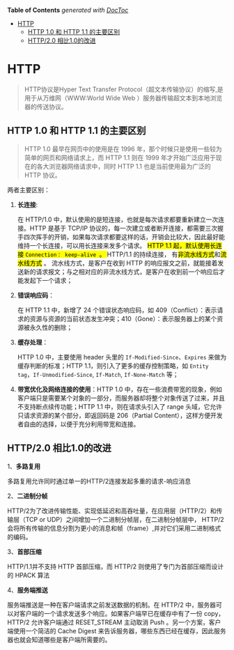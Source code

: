 <!-- START doctoc generated TOC please keep comment here to allow auto update -->
<!-- DON'T EDIT THIS SECTION, INSTEAD RE-RUN doctoc TO UPDATE -->
**Table of Contents**  *generated with [DocToc](https://github.com/thlorenz/doctoc)*

- [HTTP](#http)
  - [HTTP 1.0 和 HTTP 1.1 的主要区别](#http-10-%E5%92%8C-http-11-%E7%9A%84%E4%B8%BB%E8%A6%81%E5%8C%BA%E5%88%AB)
  - [HTTP/2.0 相比1.0的改进](#http20-%E7%9B%B8%E6%AF%9410%E7%9A%84%E6%94%B9%E8%BF%9B)

<!-- END doctoc generated TOC please keep comment here to allow auto update -->


# HTTP
> HTTP协议是Hyper Text Transfer Protocol（超文本传输协议）的缩写,是用于从万维网（WWW:World Wide Web ）服务器传输超文本到本地浏览器的传送协议。

## HTTP 1.0 和 HTTP 1.1 的主要区别
> HTTP 1.0 最早在网页中的使用是在 1996 年，那个时候只是使用一些较为简单的网页和网络请求上，而 HTTP 1.1 则在 1999 年才开始广泛应用于现在的各大浏览器网络请求中，同时 HTTP 1.1 
> 也是当前使用最为广泛的 HTTP 协议。

两者主要区别： 

1. __长连接__: 
   
   在 HTTP/1.0 中，默认使用的是短连接，也就是每次请求都要重新建立一次连接。HTTP 是基于 TCP/IP 
   协议的，每一次建立或者断开连接，都需要三次握手四次挥手的开销，如果每次请求都要这样的话，开销会比较大，因此最好能维持一个长连接，可以用长连接来发多个请求。
   <mark>HTTP 1.1 起，默认使用长连接 `Connection： keep-alive `。 </mark>
   HTTP/1.1 的持续连接，
   有<mark>非流水线方式</mark>和<mark>流水线方式</mark> 。
   流水线方式，是客户在收到 HTTP 的响应报文之前，就能接着发送新的请求报文；与之相对应的非流水线方式，是客户在收到前一个响应后才能发起下一个请求；
2. __错误响应码__：
   
	在 HTTP 1.1 中，新增了 24 个错误状态响应码，如 409（Conflict）：表示请求的资源与资源的当前状态发生冲突；410（Gone）：表示服务器上的某个资源被永久性的删除；

3. __缓存处理__： 
	
	HTTP 1.0 中，主要使用 header 头里的 `If-Modified-Since`、<code>Expires</code> 来做为缓存判断的标准；HTTP 1.1，则引入了更多的缓存控制策略，如 
   `Entity tag`，`If-Unmodified-Since`, `If-Match`, `If-None-Match` 等；

4. __带宽优化及网络连接的使用__：HTTP 1.0 中，存在一些浪费带宽的现象，例如客户端只是需要某个对象的一部分，而服务器却将整个对象传送了过来，并且不支持断点续传功能；HTTP 1.1 中，则在请求头引入了 range 
   头域，它允许只请求资源的某个部分，即返回码是 206（Partial Content），这样方便开发者自由的选择，以便于充分利用带宽和连接。

## HTTP/2.0 相比1.0的改进
1、__多路复用__

多路复用允许同时通过单一的HTTP/2连接发起多重的请求-响应消息

2、__二进制分帧__

HTTP/2为了改进传输性能、实现低延迟和高吞吐量，在应用层（HTTP/2）和传输层（TCP or UDP）之间增加一个二进制分帧层，在二进制分帧层中， HTTP/2 会将所有传输的信息分割为更小的消息和帧（frame）,并对它们采用二进制格式的编码。

3、__首部压缩__

HTTP/1.1并不支持 HTTP 首部压缩，而 HTTP/2 则使用了专门为首部压缩而设计的 HPACK 算法

4、__服务端推送__

服务端推送是一种在客户端请求之前发送数据的机制。在 HTTP/2 中，服务器可以对客户端的一个请求发送多个响应。如果客户端早已在缓存中有了一份 copy，HTTP/2 允许客户端通过 RESET_STREAM 主动取消 Push 。另一个方案，客户端使用一个简洁的 Cache Digest 来告诉服务器，哪些东西已经在缓存，因此服务器也就会知道哪些是客户端所需要的。